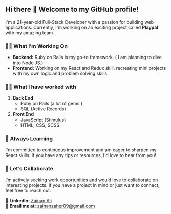 ## Hi there 👋 Welcome to my GitHub profile!

I'm a 21-year-old Full-Stack Developer with a passion for building web applications. Currently, I'm working on an exciting project called **Playpal** with my amazing team.

### 👨‍💻 What I’m Working On
- **Backend:** Ruby on Rails is my go-to framework. ( I am planning to dive into Node JS.)
- **Frontend:** Working on my React and Redux skill. recreating mini projects with my own logic and problem solving skills.

### 👨‍💻 What I have worked with
1. **Back End**
   - Ruby on Rails (a lot of gems.)
   - SQL (Active Records)
2. **Front End**
   - JavaScript (Stimulus)
   - HTML, CSS, SCSS


### 🌱 Always Learning
I'm committed to continuous improvement and am eager to sharpen my React skills. If you have any tips or resources, I'd love to hear from you!

### 🤝 Let’s Collaborate
I’m actively seeking work opportunities and would love to collaborate on interesting projects. If you have a project in mind or just want to connect, feel free to reach out.


📧 **LinkedIn:** [Zainan Ali](https://www.linkedin.com/in/zainan-ali/) <br>
📧 **Email me at:** [zainanzaher09@gmail.com](mailto:zainanzaher09@gmail.com)

<!--
**zainanz/zainanz** is a ✨ _special_ ✨ repository because its `README.md` (this file) appears on your GitHub profile.

Here are some ideas to get you started:

- 🔭 I’m currently working on ...
- 🌱 I’m currently learning ...
- 👯 I’m looking to collaborate on ...
- 🤔 I’m looking for help with ...
- 💬 Ask me about ...
- 📫 How to reach me: ...
- 😄 Pronouns: ...
- ⚡ Fun fact: ...
-->
